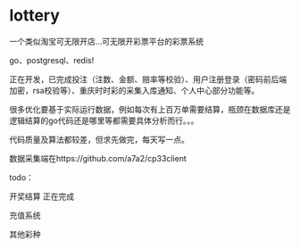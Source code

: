 # lottery
一个类似淘宝可无限开店...可无限开彩票平台的彩票系统

go、postgresql、redis! 

正在开发，已完成投注（注数、金额、赔率等校验）、用户注册登录（密码前后端加密，rsa校验等）、重庆时时彩的采集入库通知、个人中心部分功能等。

很多优化要基于实际运行数据，例如每次有上百万单需要结算，瓶颈在数据库还是逻辑结算的go代码还是哪里等都需要具体分析而行。。。

代码质量及算法都较差，但求先做完，每天写一点。

数据采集端在https://github.com/a7a2/cp33client

todo：

开奖结算 正在完成

充值系统

其他彩种
